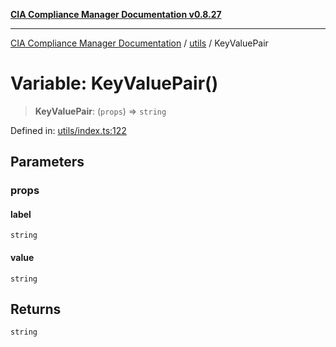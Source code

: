 [**CIA Compliance Manager Documentation v0.8.27**](../../README.md)

***

[CIA Compliance Manager Documentation](../../modules.md) / [utils](../README.md) / KeyValuePair

# Variable: KeyValuePair()

> **KeyValuePair**: (`props`) => `string`

Defined in: [utils/index.ts:122](https://github.com/Hack23/cia-compliance-manager/blob/26bb73ca86d23be8656cdd29d12202323a449310/src/utils/index.ts#L122)

## Parameters

### props

#### label

`string`

#### value

`string`

## Returns

`string`
